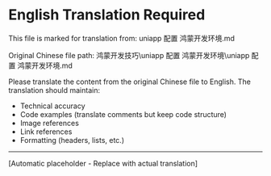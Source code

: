 ﻿# English Translation Required

This file is marked for translation from: uniapp 配置 鸿蒙开发环境.md

Original Chinese file path: 鸿蒙开发技巧\uniapp 配置 鸿蒙开发环境\uniapp 配置 鸿蒙开发环境.md

Please translate the content from the original Chinese file to English.
The translation should maintain:
- Technical accuracy
- Code examples (translate comments but keep code structure)
- Image references
- Link references
- Formatting (headers, lists, etc.)

---

[Automatic placeholder - Replace with actual translation]
